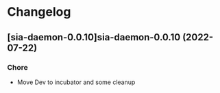 # Changelog



## [sia-daemon-0.0.10]sia-daemon-0.0.10 (2022-07-22)

### Chore

- Move Dev to incubator and some cleanup
  
  